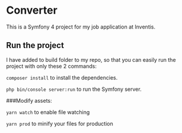 # Converter
This is a Symfony 4 project for my job application at Inventis.

## Run the project 
I have added to build folder to my repo, so that you can easily run the project
with only these 2 commands:

`composer install` to install the dependencies.

`php bin/console server:run` to run the Symfony server.

###Modify assets:

`yarn watch` to enable file watching

`yarn prod` to minify your files for production